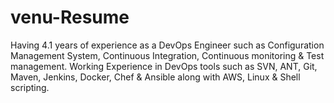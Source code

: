 # venu-Resume
Having 4.1 years of experience as a DevOps Engineer such as Configuration Management System, Continuous Integration, Continuous monitoring &amp; Test management.
Working Experience in DevOps tools such as SVN, ANT, Git, Maven, Jenkins, Docker, Chef & Ansible along with AWS, Linux & Shell scripting.
